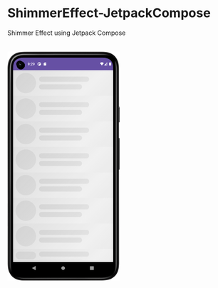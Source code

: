 # ShimmerEffect-JetpackCompose
Shimmer Effect using Jetpack Compose
<br></br></br>
<img src="https://github.com/KhubaibKhan4/ShimmerEffect-JetpackCompose/blob/master/Screenshot_20230728_213002.png" width="50%" height="50%"/>
